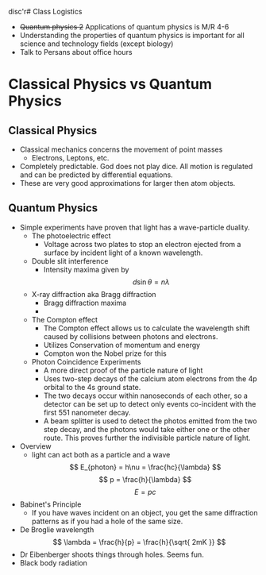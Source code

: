 disc'r# Class Logistics
- ~~Quantum physics 2~~ Applications of quantum physics  is M/R 4-6
- Understanding the properties of quantum physics is important for all science and technology fields (except biology)
- Talk to Persans about office hours

# Classical Physics vs Quantum Physics
## Classical Physics
- Classical mechanics concerns the movement of point masses
	- Electrons, Leptons, etc. 
- Completely predictable. God does not play dice. All motion is regulated and can be predicted by differential equations. 
- These are very good approximations for larger then atom objects. 
## Quantum Physics
- Simple experiments have proven that light has a wave-particle duality.
	- The photoelectric effect
		-  Voltage across two plates to stop an electron ejected from a surface by incident light of a known wavelength. 
	- Double slit interference
		- Intensity maxima given by
		$$
			d\sin \theta = n\lambda
        $$
	- X-ray diffraction aka Bragg diffraction
		- Bragg diffraction maxima 
		- 
	- The Compton effect
		- The Compton effect allows us to calculate the wavelength shift caused by collisions between photons and electrons. 
		- Utilizes Conservation of momentum and energy 
		- Compton won the Nobel prize for this
	- Photon Coincidence Experiments
		- A more direct proof of the particle nature of light
		- Uses two-step decays of the calcium atom electrons from the 4p orbital to the 4s ground state. 
		- The two decays occur within nanoseconds of each other, so a detector can be set up to detect only events co-incident with the first 551 nanometer decay. 
		- A beam splitter is used to detect the photos emitted from the two step decay, and the photons would take either one or the other route. This proves further the indivisible particle nature of light. 
- Overview
	- light can act both as a particle and a wave 
$$
 E_{photon} = h\nu = \frac{hc}{\lambda}
$$
$$
p = \frac{h}{\lambda}
$$
$$
E=pc
$$
- Babinet's Principle
	- If you have waves incident on an object, you get the same diffraction patterns as if you had a hole of the same size. 
- De Broglie wavelength 
$$
\lambda = \frac{h}{p} = \frac{h}{\sqrt{ 2mK }}
$$
- Dr Eibenberger shoots things through holes. Seems fun.
- Black body radiation